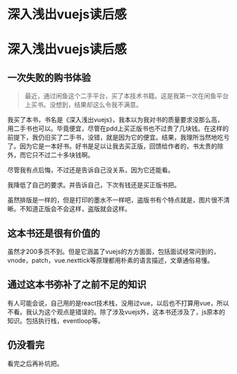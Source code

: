 # 深入浅出vuejs读后感


# 深入浅出vuejs读后感

## 一次失败的购书体验

> 最近，通过闲鱼这个二手平台，买了本技术书籍。这是我第一次在闲鱼平台上买书。没想到，结果却这么令我不满意。

我买了本书，书名是《深入浅出vuejs》，我本以为我对书的质量要求没那么高，用二手书也可以。毕竟便宜，尽管在pdd上买正版书也不过贵了几块钱。在这样的前提下，我仍旧买了二手书，没错，就是因为它的便宜。结果，我理所当然地吃亏了。因为它是一本好书。好书是足以让我去买正版，回馈给作者的，书太贵的除外，而它只不过二十多块钱啊。

尽管我有点后悔，不过还是告诉自己没关系，因为它还能看。

我降低了自己的要求。并告诉自己，下次有钱还是买正版书把。

虽然排版是一样的，但是打印的墨水不一样吧，盗版书有个特点就是，图片很不清晰。不知道正版会不会这样，盗版就会这样。

## 这本书还是很有价值的

虽然才200多页不到。但是它涵盖了vuejs的方方面面，包括面试经常问到的，vnode，patch，vue.nexttick等原理都用朴素的语言描述，文章通俗易懂。

## 通过这本书弥补了之前不足的知识

有人可能会说，自己用的是react技术栈，没用过vue，以后也不打算用vue，所以不看。我认为这个观点是错误的。除了涉及vuejs外，这本书还涉及了，js原本的知识。包括执行栈，eventloop等。

## 仍没看完

看完之后再补坑把。


